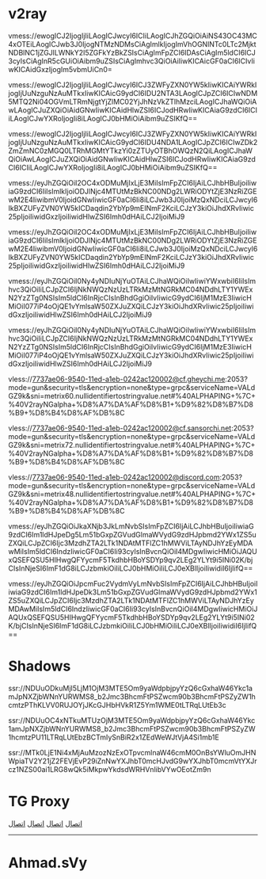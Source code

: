 # v2ray
vmess://ewogICJ2IjogIjIiLAogICJwcyI6ICIiLAogICJhZGQiOiAiNS43OC43MC4xOTEiLAogICJwb3J0IjogNTMzNDMsCiAgImlkIjogImVhOGNlNTc0LTc2MjktNDBlNC1jZGJlLWNkY2I5ZGFkYzBkZSIsCiAgImFpZCI6IDAsCiAgIm5ldCI6ICJ3cyIsCiAgInR5cGUiOiAibm9uZSIsCiAgImhvc3QiOiAiIiwKICAicGF0aCI6ICIvIiwKICAidGxzIjogIm5vbmUiCn0=

vmess://ewogICJ2IjogIjIiLAogICJwcyI6ICJ3ZWFyZXN0YW5kIiwKICAiYWRkIjogIjUuNzguNzAuMTkxIiwKICAicG9ydCI6IDU2NTA3LAogICJpZCI6ICIwNDM5MTQ2Ni04OGVmLTRmNjgtYjZlMC02YjJhNzVkZTlhMzciLAogICJhaWQiOiAwLAogICJuZXQiOiAidGNwIiwKICAidHlwZSI6ICJodHRwIiwKICAiaG9zdCI6ICIiLAogICJwYXRoIjogIi8iLAogICJ0bHMiOiAibm9uZSIKfQ==

vmess://ewogICJ2IjogIjIiLAogICJwcyI6ICJ3ZWFyZXN0YW5kIiwKICAiYWRkIjogIjUuNzguNzAuMTkxIiwKICAicG9ydCI6IDU4NDA1LAogICJpZCI6ICIwZDk2ZmZmNC0zMGQ0LTRhMGMtYTkzYi0zZTUyOTBhOWQzN2QiLAogICJhaWQiOiAwLAogICJuZXQiOiAidGNwIiwKICAidHlwZSI6ICJodHRwIiwKICAiaG9zdCI6ICIiLAogICJwYXRoIjogIi8iLAogICJ0bHMiOiAibm9uZSIKfQ==

vmess://eyJhZGQiOiI2OC4xODMuMjIxLjE3MiIsImFpZCI6IjAiLCJhbHBuIjoiIiwiaG9zdCI6IiIsImlkIjoiODJlNjc4MTUtMzBkNC00NDg2LWRiODYtZjE3NzRiZGEwM2E4IiwibmV0IjoidGNwIiwicGF0aCI6Ii8iLCJwb3J0IjoiMzQxNDciLCJwcyI6IkBXZUFyZVN0YW5kICDaqdin2YbYp9mEINmF2KciLCJzY3kiOiJhdXRvIiwic25pIjoiIiwidGxzIjoiIiwidHlwZSI6Imh0dHAiLCJ2IjoiMiJ9

vmess://eyJhZGQiOiI2OC4xODMuMjIxLjE3MiIsImFpZCI6IjAiLCJhbHBuIjoiIiwiaG9zdCI6IiIsImlkIjoiODJlNjc4MTUtMzBkNC00NDg2LWRiODYtZjE3NzRiZGEwM2E4IiwibmV0IjoidGNwIiwicGF0aCI6Ii8iLCJwb3J0IjoiMzQxNDciLCJwcyI6IkBXZUFyZVN0YW5kICDaqdin2YbYp9mEINmF2KciLCJzY3kiOiJhdXRvIiwic25pIjoiIiwidGxzIjoiIiwidHlwZSI6Imh0dHAiLCJ2IjoiMiJ9

vmess://eyJhZGQiOiI0Ny4yNDIuNjYuOTAiLCJhaWQiOiIwIiwiYWxwbiI6IiIsImhvc3QiOiIiLCJpZCI6IjNkNWQzNzUzLTRkMzMtNGRkMC04NDdhLTY1YWExN2YzZTg0NSIsIm5ldCI6InRjcCIsInBhdGgiOiIvIiwicG9ydCI6IjM1MzE3IiwicHMiOiI077iP4oOjQE1vYmlsaW50ZXJuZXQiLCJzY3kiOiJhdXRvIiwic25pIjoiIiwidGxzIjoiIiwidHlwZSI6Imh0dHAiLCJ2IjoiMiJ9

vmess://eyJhZGQiOiI0Ny4yNDIuNjYuOTAiLCJhaWQiOiIwIiwiYWxwbiI6IiIsImhvc3QiOiIiLCJpZCI6IjNkNWQzNzUzLTRkMzMtNGRkMC04NDdhLTY1YWExN2YzZTg0NSIsIm5ldCI6InRjcCIsInBhdGgiOiIvIiwicG9ydCI6IjM1MzE3IiwicHMiOiI077iP4oOjQE1vYmlsaW50ZXJuZXQiLCJzY3kiOiJhdXRvIiwic25pIjoiIiwidGxzIjoiIiwidHlwZSI6Imh0dHAiLCJ2IjoiMiJ9


vless://7737ae06-9540-11ed-a1eb-0242ac120002@cf.gheychi.me:2053?mode=gun&security=tls&encryption=none&type=grpc&serviceName=VALdGZ9k&sni=metrix60.nullidentifiertostringvalue.net#%40ALPHAPING+%7C+%40V2rayNGalpha+%D8%A7%DA%AF%D8%B1+%D9%82%D8%B7%D8%B9+%D8%B4%D8%AF%DB%8C

vless://7737ae06-9540-11ed-a1eb-0242ac120002@cf.sansorchi.net:2053?mode=gun&security=tls&encryption=none&type=grpc&serviceName=VALdGZ9k&sni=metrix72.nullidentifiertostringvalue.net#%40ALPHAPING+%7C+%40V2rayNGalpha+%D8%A7%DA%AF%D8%B1+%D9%82%D8%B7%D8%B9+%D8%B4%D8%AF%DB%8C

vless://7737ae06-9540-11ed-a1eb-0242ac120002@discord.com:2053?mode=gun&security=tls&encryption=none&type=grpc&serviceName=VALdGZ9k&sni=metrix48.nullidentifiertostringvalue.net#%40ALPHAPING+%7C+%40V2rayNGalpha+%D8%A7%DA%AF%D8%B1+%D9%82%D8%B7%D8%B9+%D8%B4%D8%AF%DB%8C

vmess://eyJhZGQiOiJkaXNjb3JkLmNvbSIsImFpZCI6IjAiLCJhbHBuIjoiIiwiaG9zdCI6Im1ldHJpeDg5Lm51bGxpZGVudGlmaWVydG9zdHJpbmd2YWx1ZS5uZXQiLCJpZCI6Ijc3MzdhZTA2LTk1NDAtMTFlZC1hMWViLTAyNDJhYzEyMDAwMiIsIm5ldCI6IndzIiwicGF0aCI6Ii93cyIsInBvcnQiOiI4MDgwIiwicHMiOiJAQUxQSEFQSU5HIHwgQFYycmF5TkdhbHBoYSDYp9qv2LEg2YLYt9i5INi02K/bjCIsInNjeSI6ImF1dG8iLCJzbmkiOiIiLCJ0bHMiOiIiLCJ0eXBlIjoiIiwidiI6IjIifQ==

vmess://eyJhZGQiOiJpcmFuc2VydmVyLmNvbSIsImFpZCI6IjAiLCJhbHBuIjoiIiwiaG9zdCI6Im1ldHJpeDk3Lm51bGxpZGVudGlmaWVydG9zdHJpbmd2YWx1ZS5uZXQiLCJpZCI6Ijc3MzdhZTA2LTk1NDAtMTFlZC1hMWViLTAyNDJhYzEyMDAwMiIsIm5ldCI6IndzIiwicGF0aCI6Ii93cyIsInBvcnQiOiI4MDgwIiwicHMiOiJAQUxQSEFQSU5HIHwgQFYycmF5TkdhbHBoYSDYp9qv2LEg2YLYt9i5INi02K/bjCIsInNjeSI6ImF1dG8iLCJzbmkiOiIiLCJ0bHMiOiIiLCJ0eXBlIjoiIiwidiI6IjIifQ==

# Shadows
ssr://NDUuODkuMjI5LjM1OjM3MTE5Om9yaWdpbjpyYzQ6cGxhaW46Ykc1amJpNXZjbWNnYURWMS8_b2Jmc3BhcmFtPSZwcm90b3BhcmFtPSZyZW1hcmtzPThKLVV0RUJOYjJKcGJHbHVkR1Z5Ym1WME0tLTRqLUtEb3c

ssr://NDUuOC4xNTkuMTUzOjM3MTE5Om9yaWdpbjpyYzQ6cGxhaW46Ykc1amJpNXZjbWNnYURWMS8_b2Jmc3BhcmFtPSZwcm90b3BhcmFtPSZyZW1hcmtzPU11LTRqLUtEbzBCTmIySnBiR2x1ZEdWeWJtVjA4Si1mb1E

ssr://MTk0LjE1Ni4xMjAuMzozNzExOTpvcmlnaW46cmM0OnBsYWluOmJHNWpiaTV2Y21jZ2FEVjEvP29iZnNwYXJhbT0mcHJvdG9wYXJhbT0mcmVtYXJrcz1NZS00ai1LRG8wQk5iMkpwYkdsdWRHVnlibVYwOEotZm9n


# TG Proxy

[اتصال](https://t.me/proxy?server=xn--tor5qut368enl2c.click&port=443&secret=7gAAAAAAAAAAAAAAAAAAAABkcm9wYm94LmNvbQ)
[اتصال](https://t.me/proxy?server=xn--tor5qut368enl2c.beauty&port=443&secret=7gAAAAAAAAAAAAAAAAAAAABkcm9wYm94LmNvbQ)
[اتصال](https://t.me/proxy?server=1.1401.xn--sh1bq8gnra45bc9rftaj62a.online&port=443&secret=7gAAAAAAAAAAAAAAAAAAAABrZXRhYWJvbmxpbmUuY29t)
[اتصال](https://t.me/proxy?server=195.133.38.189&port=443&secret=eec80ff604fa45408f1d152624d3bffcf26b65746161626f6e6c696e652e636f6d)
<hr>

# Ahmad.sVy
